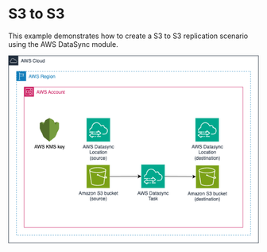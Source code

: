 # S3 to S3

This example demonstrates how to create a S3 to S3 replication scenario using the AWS DataSync module.

![AWS Datasync S3 to S3](./datasync-examples-S3.png)